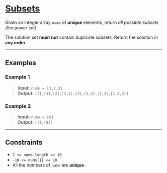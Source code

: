 # [Subsets](https://leetcode.com/problems/subsets/)

Given an integer array `nums` of **unique** elements, return *all possible subsets (the power set)*.

The solution set **must not** contain duplicate subsets. Return the solution in **any order**.

---

## Examples

### Example 1
> **Input:** `nums = [1,2,3]`  
> **Output:** `[[],[1],[2],[1,2],[3],[1,3],[2,3],[1,2,3]]`

### Example 2
> **Input:** `nums = [0]`  
> **Output:** `[[],[0]]`

---

## Constraints
- `1 <= nums.length <= 10`
- `-10 <= nums[i] <= 10`
- All the numbers of `nums` are **unique** 